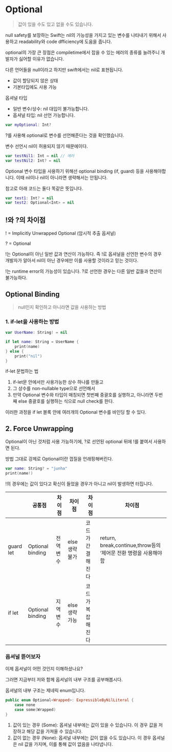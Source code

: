 # Optional

> 값이 있을 수도 있고 없을 수도 있습니다.
> 

null safety를 보장하는 Swift는 nil의 가능성을 가지고 있는 변수를 나타내기 위해서 사용하고 readability와 code dfficiency에 도움을 줍니다.

optional의 가장 큰 장점은 compiletime에서 잡을 수 있는 에러의 종류를 늘려주니  개발자가 싫어할 이유가 없습니다.

다른 언어들을 null이라고 하지만 swift에서는 nil로 표현됩니다.

- 값이 할당되지 않은 상태
- 기본타입에도 사용 가능

옵셔널 타입

- 일반 변수/상수: nil 대입이 불가능합니다.
- 옵셔널 타입: nil 선언 가능합니다.

```swift
var myOptional: Int?
```

?를 사용해 optional로 변수를 선언해준다는 것을 확인했습니다.

변수 선언시 nil이 허용되지 않기 때문에이다.

```swift
var testNil1: Int = nil // 에러
var testNil2: Int? = nil
```

Optional 변수 타입을 사용하기 위해선 optional binding (if, guard) 등을 사용해야합니다. 이때 nil이나 nil이 아니라면 생략해서는 안됩니다.

참고로 아래 코드는 둘다 똑같은 뜻입니다.

```swift
var test1: Int? = nil
var test2: Optional<Int> = nil
```

## !와 ?의 차이점

! = Implicitly Unwrapped Optional (암시적 추출 옵셔널)

? = Optional

!는 Optional이 아닌 일반 값과 연산이 가능하다. 즉 !로 옵셔널을 선언한 변수의 경우 개발자가 알아서 nil이 아닌 경우에만 이를 사용할 것이라고 믿는 것이다.

!는 runtime error의 가능성이 있습니다.
?로 선언한 경우는 다른 일반 값들과 연산이 불가능하다.

## Optional Binding

> null인지 확인하고 아니라면 값을 사용하는 방법
> 

### 1. if-let을 사용하는 방법

```swift
var UserName: String! = nil

if let name: String = UserName {
	print(name)
} else {
	print("nil")
}
```

if-let 문법하는 법

1. if-let문 안에서만 사용가능한 상수 하나를 만들고
2. 그 상수를 non-nullable type으로 선언해서
3. 만약 Optional 변수와 타입이 매칭되면 첫번째 중괄호를 실행하고, 아니라면 두번째 else 중괄호를 실행하는 식으로 null check를 한다.

이러한 과정을 if let 블록 안에 여러개의 Optional 변수를 바인딩 할 수 있다.

## 2. Force Unwrapping

Optional이 아닌 것처럼 사용 가능하기에, ?로 선언된 optional 뒤에 !를 붙여서 사용하면 된다.

방법 그대로 강제로 Optional이란 껍질을 언래핑해버린다.

```swift
var name: String? = "junha"
print(name!)
```

!의 경우에는 값이 있다고 확신이 들었을 경우가 아니고 nil이 발생하면 터집니다.

|  | 공통점 | 차이점 | 차이점 | 차이점 | 차이점 |
| --- | --- | --- | --- | --- | --- |
| guard let | Optional binding | 전역변수 | else 생략 불가 | 코드가 간결해진다 | return, break,continue,throw등의 ‘제어문 전환 명령을 사용해야함 |
| if let | Optional binding | 지역변수 | else 생략 가능 | 코드가 복잡해진다 |  |

### 옵셔널 뜯어보자

이제 옵셔널이 어떤 것인지 이해하셨나요?

그러면 지금부터 저와 함께 옵셔널의 내부 구조를 공부해봅시다.

옵셔널의 내부 구조는 제네릭 enum입니다.

```swift
public enum Optional<Wrapped>: ExpressibleByNilLiteral {
	case none
	case some(Wrapped)
}
```

1. 값이 있는 경우 (Some): 옵셔널 내부에는 값이 있을 수 있습니다. 이 경우 값을 저장하고 해당 값을 가져올 수 있습니다.
2. 값이 없는 경우 (None): 옵셔널 내부에는 값이 없을 수도 있습니다. 이 경우 옵셔널은 nil 값을 가지며, 이를 통해 값이 없음을 나타냅니다.